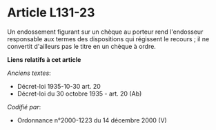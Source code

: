 # Article L131-23

Un endossement figurant sur un chèque au porteur rend l'endosseur responsable aux termes des dispositions qui régissent le
recours ; il ne convertit d'ailleurs pas le titre en un chèque à ordre.

**Liens relatifs à cet article**

_Anciens textes_:

  - Décret-loi 1935-10-30 art. 20
  - Décret-loi du 30 octobre 1935 - art. 20 (Ab)

_Codifié par_:

  - Ordonnance n°2000-1223 du 14 décembre 2000 (V)
